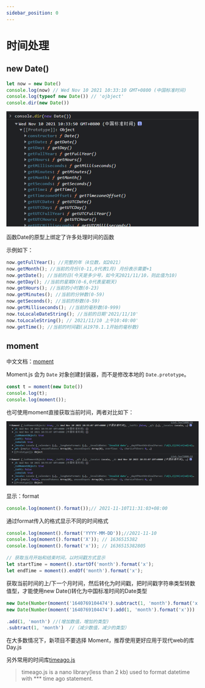 ```yaml
---
sidebar_position: 0
---
```


# 时间处理

## new Date()

```js
let now = new Date()
console.log(now) // Wed Nov 10 2021 10:33:10 GMT+0800 (中国标准时间)
console.log(typeof new Date()) // 'ojbject'
console.dir(new Date())
```

![image-20211110103722011](img/image-20211110103722011.png)

函数Date的原型上绑定了许多处理时间的函数

示例如下：

```js
now.getFullYear(); //完整的年（4位数，如2021）
now.getMonth(); //当前的月份(0-11,0代表1月) 月份表示需要+1
now.getDate(); //当前的日(今天是多少号，如今天2021/11/10，则此值为10)
now.getDay(); //当前的星期X(0-6,0代表星期天)
now.getHours(); //当前的小时数(0-23)
now.getMinutes(); //当前的分钟数(0-59)
now.getSeconds(); //当前的秒数(0-59)
now.getMilliseconds(); //当前的毫秒数(0-999)
now.toLocaleDateString(); //当前的日期'2021/11/10'
now.toLocaleString(); // 2021/11/10 上午10:40:00'
now.getTime(); //当前的时间戳(从1970.1.1开始的毫秒数)
```

## moment

中文文档：[moment](http://momentjs.cn/docs/)

Moment.js 会为 `Date` 对象创建封装器，而不是修改本地的 `Date.prototype`。

```js
const t = moment(new Date())
console.log(t);
console.log(moment());
```

也可使用moment直接获取当前时间，两者对比如下：

![image-20211110105710630](img/image-20211110105710630.png)

显示：format

```js
console.log(moment().format());// 2021-11-10T11:31:03+08:00
```

通过format传入的格式显示不同的时间格式

```js
console.log(moment().format('YYYY-MM-DD'));//2021-11-10
console.log(moment().format('X')); // 1636515382
console.log(moment().format('x')); // 1636515382805
```

```js
// 获取当月开始和结束时间，以时间戳方式显示
let startTime = moment().startOf('month').format('x');
let endTime = moment().endOf('month').format('x');
```

获取当前时间的上/下一个月时间，然后转化为时间戳，把时间戳字符串类型转数值型，才能使用new Date()转化为中国标准时间的Date类型

```js
new Date(Number(moment('1640769104474').subtract(1, 'month').format('x')))
new Date(Number(moment('1640769104474').add(1, 'month').format('x')))
```

```js
.add(1, 'month') //(增加数值，增加的类型)
.subtract(1, 'month')  //（减少数值，减少的类型）
```

在大多数情况下，新项目不要选择 Moment，推荐使用更好应用于现代web的库Day.js

另外常用的时间库[timeago.js](https://github.com/hustcc/timeago.js)

> timeago.js is a nano library(less than 2 kb) used to format datetime with *** time ago statement.
